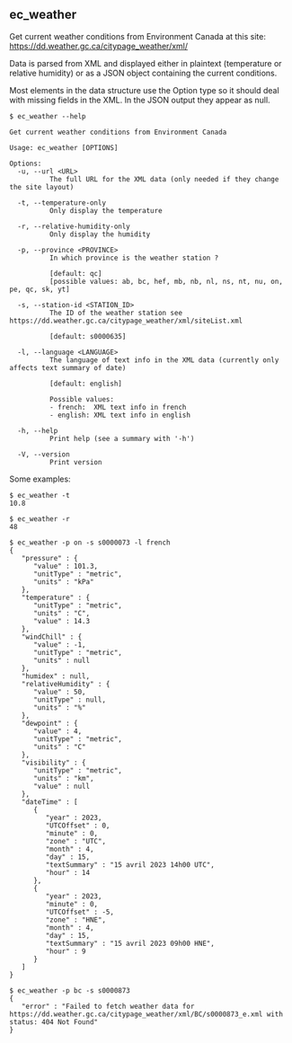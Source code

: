 ## ec_weather

Get current weather conditions from Environment Canada at this site:
https://dd.weather.gc.ca/citypage_weather/xml/

Data is parsed from XML and displayed either in plaintext (temperature or relative humidity) or
as a JSON object containing the current conditions.

Most elements in the data structure use the Option type so it should deal with missing fields in the XML.
In the JSON output they appear as null.

```
$ ec_weather --help

Get current weather conditions from Environment Canada

Usage: ec_weather [OPTIONS]

Options:
  -u, --url <URL>
          The full URL for the XML data (only needed if they change the site layout)

  -t, --temperature-only
          Only display the temperature

  -r, --relative-humidity-only
          Only display the humidity

  -p, --province <PROVINCE>
          In which province is the weather station ?

          [default: qc]
          [possible values: ab, bc, hef, mb, nb, nl, ns, nt, nu, on, pe, qc, sk, yt]

  -s, --station-id <STATION_ID>
          The ID of the weather station see https://dd.weather.gc.ca/citypage_weather/xml/siteList.xml

          [default: s0000635]

  -l, --language <LANGUAGE>
          The language of text info in the XML data (currently only affects text summary of date)

          [default: english]

          Possible values:
          - french:  XML text info in french
          - english: XML text info in english

  -h, --help
          Print help (see a summary with '-h')

  -V, --version
          Print version
```

Some examples:

```
$ ec_weather -t
10.8

$ ec_weather -r
48

$ ec_weather -p on -s s0000073 -l french
{
   "pressure" : {
      "value" : 101.3,
      "unitType" : "metric",
      "units" : "kPa"
   },
   "temperature" : {
      "unitType" : "metric",
      "units" : "C",
      "value" : 14.3
   },
   "windChill" : {
      "value" : -1,
      "unitType" : "metric",
      "units" : null
   },
   "humidex" : null,
   "relativeHumidity" : {
      "value" : 50,
      "unitType" : null,
      "units" : "%"
   },
   "dewpoint" : {
      "value" : 4,
      "unitType" : "metric",
      "units" : "C"
   },
   "visibility" : {
      "unitType" : "metric",
      "units" : "km",
      "value" : null
   },
   "dateTime" : [
      {
         "year" : 2023,
         "UTCOffset" : 0,
         "minute" : 0,
         "zone" : "UTC",
         "month" : 4,
         "day" : 15,
         "textSummary" : "15 avril 2023 14h00 UTC",
         "hour" : 14
      },
      {
         "year" : 2023,
         "minute" : 0,
         "UTCOffset" : -5,
         "zone" : "HNE",
         "month" : 4,
         "day" : 15,
         "textSummary" : "15 avril 2023 09h00 HNE",
         "hour" : 9
      }
   ]
}

$ ec_weather -p bc -s s0000873
{
   "error" : "Failed to fetch weather data for https://dd.weather.gc.ca/citypage_weather/xml/BC/s0000873_e.xml with status: 404 Not Found"
}
```